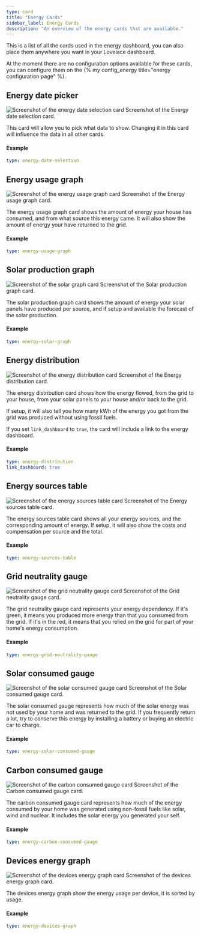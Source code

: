 ```yaml
---
type: card
title: "Energy Cards"
sidebar_label: Energy Cards
description: "An overview of the energy cards that are available."
---
```


This is a list of all the cards used in the energy dashboard, you can also place them anywhere you want in your Lovelace dashboard.

At the moment there are no configuration options available for these cards, you can configure them on the {% my config_energy title="energy configuration page" %}.

## Energy date picker

<p class='img'>
  <img src='/images/lovelace/energy/date-selection.png' alt='Screenshot of the energy date selection card'>
  Screenshot of the Energy date selection card.
</p>

This card will allow you to pick what data to show. Changing it in this card will influence the data in all other cards.

#### Example
```yaml
type: energy-date-selection
```

## Energy usage graph

<p class='img'>
  <img src='/images/lovelace/energy/usage-graph.png' alt='Screenshot of the energy usage graph card'>
  Screenshot of the Energy usage graph card.
</p>

The energy usage graph card shows the amount of energy your house has consumed, and from what source this energy came.
It will also show the amount of energy your have returned to the grid.

#### Example
```yaml
type: energy-usage-graph
```

## Solar production graph

<p class='img'>
  <img src='/images/lovelace/energy/solar-graph.png' alt='Screenshot of the solar graph card'>
  Screenshot of the Solar production graph card.
</p>

The solar production graph card shows the amount of energy your solar panels have produced per source, and if setup and available the forecast of the solar production.

#### Example
```yaml
type: energy-solar-graph
```

## Energy distribution

<p class='img'>
  <img src='/images/lovelace/energy/distribution.png' alt='Screenshot of the energy distribution card'>
  Screenshot of the Energy distribution card.
</p>

The energy distribution card shows how the energy flowed, from the grid to your house, from your solar panels to your house and/or back to the grid.

If setup, it will also tell you how many kWh of the energy you got from the grid was produced without using fossil fuels.

If you set `link_dashboard` to `true`, the card will include a link to the energy dashboard.

#### Example
```yaml
type: energy-distribution
link_dashboard: true
```

## Energy sources table

<p class='img'>
  <img src='/images/lovelace/energy/sources-table.png' alt='Screenshot of the energy sources table card'>
  Screenshot of the Energy sources table card.
</p>

The energy sources table card shows all your energy sources, and the corresponding amount of energy.
If setup, it will also show the costs and compensation per source and the total.

#### Example
```yaml
type: energy-sources-table
```

## Grid neutrality gauge

<p class='img'>
  <img src='/images/lovelace/energy/grid-neutrality-gauge.png' alt='Screenshot of the grid neutrality gauge card'>
  Screenshot of the Grid neutrality gauge card.
</p>

The grid neutrality gauge card represents your energy dependency. If it's green, it means you produced more energy than that you consumed from the grid. If it's in the red, it means that you relied on the grid for part of your home's energy consumption.

#### Example
```yaml
type: energy-grid-neutrality-gauge
```

## Solar consumed gauge

<p class='img'>
  <img src='/images/lovelace/energy/solar-consumed-gauge.png' alt='Screenshot of the solar consumed gauge card'>
  Screenshot of the Solar consumed gauge card.
</p>

The solar consumed gauge represents how much of the solar energy was not used by your home and was returned to the grid. If you frequently return a lot, try to conserve this energy by installing a battery or buying an electric car to charge.

#### Example
```yaml
type: energy-solar-consumed-gauge
```

## Carbon consumed gauge

<p class='img'>
  <img src='/images/lovelace/energy/carbon-consumed-gauge.png' alt='Screenshot of the carbon consumed gauge card'>
  Screenshot of the Carbon consumed gauge card.
</p>

The carbon consumed gauge card represents how much of the energy consumed by your home was generated using non-fossil fuels like solar, wind and nuclear. It includes the solar energy you generated your self.

#### Example
```yaml
type: energy-carbon-consumed-gauge
```

## Devices energy graph

<p class='img'>
  <img src='/images/lovelace/energy/devices-graph.png' alt='Screenshot of the devices energy graph card'>
  Screenshot of the devices energy graph card.
</p>

The devices energy graph show the energy usage per device, it is sorted by usage.

#### Example
```yaml
type: energy-devices-graph
```
